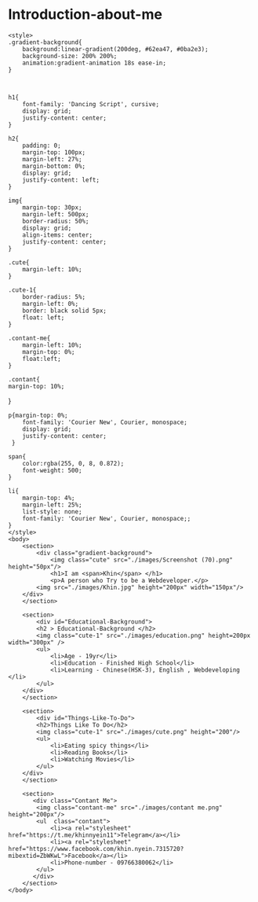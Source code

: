 # Introduction-about-me
<!DOCTYPE html>
<html lang="eng">
<meta charset="UTF-8" />
    <title>Profile</title>
    <link rel="preconnect" href="https://fonts.googleapis.com">
    <link rel="preconnect" href="https://fonts.gstatic.com" crossorigin>
    <link href="https://fonts.googleapis.com/css2?family=Dancing+Script&display=swap" rel="stylesheet">
    
    <style>
    .gradient-background{
        background:linear-gradient(200deg, #62ea47, #0ba2e3);
        background-size: 200% 200%;
        animation:gradient-animation 18s ease-in;
    }



    h1{
        font-family: 'Dancing Script', cursive;
        display: grid;
        justify-content: center;
    }

    h2{
        padding: 0;
        margin-top: 100px;
        margin-left: 27%;
        margin-bottom: 0%;
        display: grid;
        justify-content: left;
    }
    
    img{
        margin-top: 30px;
        margin-left: 500px;
        border-radius: 50%;
        display: grid;
        align-items: center;
        justify-content: center;
    }

    .cute{
        margin-left: 10%;
    }

    .cute-1{
        border-radius: 5%;
        margin-left: 0%;
        border: black solid 5px;
        float: left;
    }

    .contant-me{
        margin-left: 10%;
        margin-top: 0%;
        float:left;
    }

    .contant{
    margin-top: 10%;
}

    p{margin-top: 0%;
        font-family: 'Courier New', Courier, monospace;
        display: grid;
        justify-content: center;
     }

    span{
        color:rgba(255, 0, 8, 0.872);
        font-weight: 500;
    }

    li{
        margin-top: 4%;
        margin-left: 25%;
        list-style: none;
        font-family: 'Courier New', Courier, monospace;;
    }
    </style>
    <body>
        <section>
            <div class="gradient-background">
                <img class="cute" src="./images/Screenshot (70).png" height="50px"/>
                <h1>I am <span>Khin</span> </h1>
                <p>A person who Try to be a Webdeveloper.</p>   
            <img src="./images/Khin.jpg" height="200px" width="150px"/>    
        </div>
        </section>

        <section>
            <div id="Educational-Background">
            <h2 > Educational-Background </h2>
            <img class="cute-1" src="./images/education.png" height=200px width="300px" />   
            <ul>
                <li>Age - 19yr</li>
                <li>Education - Finished High School</li>
                <li>Learning - Chinese(HSK-3), English , Webdeveloping </li>
            </ul>
        </div>
        </section>
     
        <section>
            <div id="Things-Like-To-Do">
            <h2>Things Like To Do</h2>
            <img class="cute-1" src="./images/cute.png" height="200"/>
            <ul>
                <li>Eating spicy things</li>
                <li>Reading Books</li>
                <li>Watching Movies</li>
            </ul>
        </div>
        </section>

        <section>
           <div class="Contant Me">
            <img class="contant-me" src="./images/contant me.png" height="200px"/>
            <ul  class="contant">
                <li><a rel="stylesheet" href="https://t.me/khinnyein11">Telegram</a></li>
                <li><a rel="stylesheet" href="https://www.facebook.com/khin.nyein.7315720?mibextid=ZbWKwL">Facebook</a></li>
                <li>Phone-number - 09766380062</li>
            </ul>
           </div>
        </section>
    </body>
</html>
